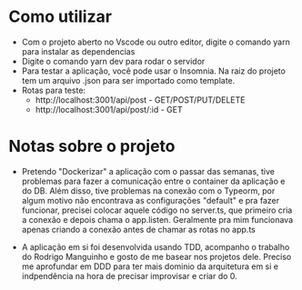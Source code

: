 # Como utilizar

- Com o projeto aberto no Vscode ou outro editor, digite o comando yarn para instalar as dependencias
- Digite o comando yarn dev para rodar o servidor
- Para testar a aplicação, você pode usar o Insomnia. Na raiz do projeto tem um arquivo .json para ser importado como template.
- Rotas para teste:
  - http://localhost:3001/api/post - GET/POST/PUT/DELETE
  - http://localhost:3001/api/post/:id - GET

# Notas sobre o projeto

- Pretendo "Dockerizar" a aplicação com o passar das semanas, tive problemas para fazer a comunicação entre o container da aplicação e do DB. Além disso, tive problemas na conexão com o Typeorm, por algum motivo não encontrava as configurações "default" e pra fazer funcionar, precisei colocar aquele código no server.ts, que primeiro cria a conexão e depois chama o app.listen. Geralmente pra mim funcionava apenas criando a conexão antes de chamar as rotas no app.ts

- A aplicação em si foi desenvolvida usando TDD, acompanho o trabalho do Rodrigo Manguinho e gosto de me basear nos projetos dele. Preciso me aprofundar em DDD para ter mais dominio da arquitetura em si e indpendência na hora de precisar improvisar e criar do 0.
